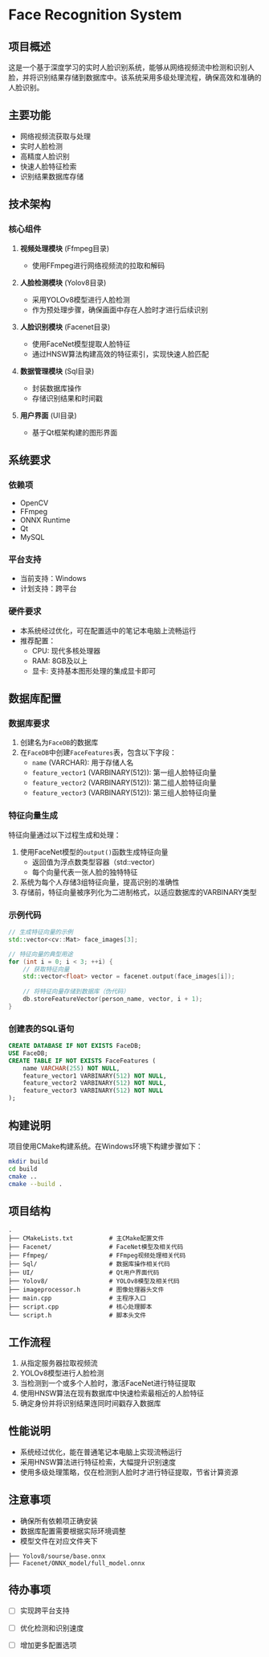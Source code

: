 # Face Recognition System

## 项目概述
这是一个基于深度学习的实时人脸识别系统，能够从网络视频流中检测和识别人脸，并将识别结果存储到数据库中。该系统采用多级处理流程，确保高效和准确的人脸识别。

## 主要功能
- 网络视频流获取与处理
- 实时人脸检测
- 高精度人脸识别
- 快速人脸特征检索
- 识别结果数据库存储

## 技术架构
### 核心组件
1. **视频处理模块** (Ffmpeg目录)
   - 使用FFmpeg进行网络视频流的拉取和解码

2. **人脸检测模块** (Yolov8目录)
   - 采用YOLOv8模型进行人脸检测
   - 作为预处理步骤，确保画面中存在人脸时才进行后续识别

3. **人脸识别模块** (Facenet目录)
   - 使用FaceNet模型提取人脸特征
   - 通过HNSW算法构建高效的特征索引，实现快速人脸匹配

4. **数据管理模块** (Sql目录)
   - 封装数据库操作
   - 存储识别结果和时间戳

5. **用户界面** (UI目录)
   - 基于Qt框架构建的图形界面

## 系统要求
### 依赖项
- OpenCV
- FFmpeg
- ONNX Runtime
- Qt
- MySQL

### 平台支持
- 当前支持：Windows
- 计划支持：跨平台

### 硬件要求
- 本系统经过优化，可在配置适中的笔记本电脑上流畅运行
- 推荐配置：
  - CPU: 现代多核处理器
  - RAM: 8GB及以上
  - 显卡: 支持基本图形处理的集成显卡即可

## 数据库配置
### 数据库要求
1. 创建名为`FaceDB`的数据库
2. 在`FaceDB`中创建`FaceFeatures`表，包含以下字段：
   - `name` (VARCHAR): 用于存储人名
   - `feature_vector1` (VARBINARY(512)): 第一组人脸特征向量
   - `feature_vector2` (VARBINARY(512)): 第二组人脸特征向量
   - `feature_vector3` (VARBINARY(512)): 第三组人脸特征向量

### 特征向量生成
特征向量通过以下过程生成和处理：
1. 使用FaceNet模型的`output()`函数生成特征向量
   - 返回值为浮点数类型容器（std::vector<float>）
   - 每个向量代表一张人脸的独特特征
2. 系统为每个人存储3组特征向量，提高识别的准确性
3. 存储前，特征向量被序列化为二进制格式，以适应数据库的VARBINARY类型

### 示例代码
```cpp
// 生成特征向量的示例
std::vector<cv::Mat> face_images[3];

// 特征向量的典型用途
for (int i = 0; i < 3; ++i) {
    // 获取特征向量
    std::vector<float> vector = facenet.output(face_images[i]);
    
    // 将特征向量存储到数据库（伪代码）
    db.storeFeatureVector(person_name, vector, i + 1);
}
```

### 创建表的SQL语句
```sql
CREATE DATABASE IF NOT EXISTS FaceDB;
USE FaceDB;
CREATE TABLE IF NOT EXISTS FaceFeatures (
    name VARCHAR(255) NOT NULL,
    feature_vector1 VARBINARY(512) NOT NULL,
    feature_vector2 VARBINARY(512) NOT NULL,
    feature_vector3 VARBINARY(512) NOT NULL
);
```

## 构建说明
项目使用CMake构建系统。在Windows环境下构建步骤如下：

```bash
mkdir build
cd build
cmake ..
cmake --build .
```

## 项目结构
```
.
├── CMakeLists.txt          # 主CMake配置文件
├── Facenet/                # FaceNet模型及相关代码
├── Ffmpeg/                 # FFmpeg视频处理相关代码
├── Sql/                    # 数据库操作相关代码
├── UI/                     # Qt用户界面代码
├── Yolov8/                 # YOLOv8模型及相关代码
├── imageprocessor.h        # 图像处理器头文件
├── main.cpp                # 主程序入口
├── script.cpp              # 核心处理脚本
└── script.h                # 脚本头文件
```

## 工作流程
1. 从指定服务器拉取视频流
2. YOLOv8模型进行人脸检测
3. 当检测到一个或多个人脸时，激活FaceNet进行特征提取
4. 使用HNSW算法在现有数据库中快速检索最相近的人脸特征
5. 确定身份并将识别结果连同时间戳存入数据库

## 性能说明
- 系统经过优化，能在普通笔记本电脑上实现流畅运行
- 采用HNSW算法进行特征检索，大幅提升识别速度
- 使用多级处理策略，仅在检测到人脸时才进行特征提取，节省计算资源

## 注意事项
- 确保所有依赖项正确安装
- 数据库配置需要根据实际环境调整
- 模型文件在对应文件夹下
```
├── Yolov8/sourse/base.onnx
├── Facenet/ONNX_model/full_model.onnx
```

## 待办事项
- [ ] 实现跨平台支持
- [ ] 优化检测和识别速度
- [ ] 增加更多配置选项

